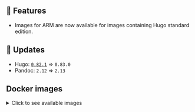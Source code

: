 ## :tada: Features

* Images for ARM are now available for images containing Hugo standard edition.


## :heartbeat: Updates

* Hugo: [`0.82.1`](https://github.com/klakegg/docker-hugo/releases/tag/0.82.1) => `0.83.0`
* Pandoc: `2.12` => `2.13`


## Docker images

<details>
<summary>Click to see available images</summary>

This release is available from Docker Hub as project `klakegg/hugo` with the following tags:

| Alias tags                   | Version specific tags                      |
| ---------------------------- | ------------------------------------------ |
| `busybox`, `latest`          | `0.83.0-busybox`, `0.83.0`                     |
| `busybox-ci`, `ci`           | `0.83.0-busybox-ci`, `0.83.0-ci`               |
| `busybox-onbuild`, `onbuild` | `0.83.0-busybox-onbuild`, `0.83.0-onbuild`     |
| `alpine`                     | `0.83.0-alpine`                              |
| `alpine-ci`                  | `0.83.0-alpine-ci`                           |
| `alpine-onbuild`             | `0.83.0-alpine-onbuild`                      |
| `asciidoctor`                | `0.83.0-asciidoctor`                         |
| `asciidoctor-ci`             | `0.83.0-asciidoctor-ci`                      |
| `asciidoctor-onbuild`        | `0.83.0-asciidoctor-onbuild`                 |
| `pandoc`                     | `0.83.0-pandoc`                              |
| `pandoc-ci`                  | `0.83.0-pandoc-ci`                           |
| `pandoc-onbuild`             | `0.83.0-pandoc-onbuild`                      |
| `ext-alpine`                 | `0.83.0-ext-alpine`                          |
| `ext-alpine-ci`              | `0.83.0-ext-alpine-ci`                       |
| `ext-alpine-onbuild`         | `0.83.0-ext-alpine-onbuild`                  |
| `ext-asciidoctor`            | `0.83.0-ext-asciidoctor`                     |
| `ext-asciidoctor-ci`         | `0.83.0-ext-asciidoctor-ci`                  |
| `ext-asciidoctor-onbuild`    | `0.83.0-ext-asciidoctor-onbuild`             |
| `ext-pandoc`                 | `0.83.0-ext-pandoc`                          |
| `ext-pandoc-ci`              | `0.83.0-ext-pandoc-ci`                       |
| `ext-pandoc-onbuild`         | `0.83.0-ext-pandoc-onbuild`                  |
| `debian`                     | `0.83.0-debian`                              |
| `debian-ci`                  | `0.83.0-debian-ci`                           |
| `debian-onbuild`             | `0.83.0-debian-onbuild`                      |
| `ext-debian`, `ext`, `latest-ext` | `0.83.0-ext-debian`, `0.83.0-ext`         |
| `ext-debian-ci`, `ext-ci`    | `0.83.0-ext-debian-ci`, `0.83.0-ext-ci`        |
| `ext-debian-onbuild`, `ext-onbuild` | `0.83.0-ext-debian-onbuild`, `0.83.0-ext-onbuild` |
| `ubuntu`                     | `0.83.0-ubuntu`                            |
| `ubuntu-ci`                  | `0.83.0-ubuntu-ci`                         |
| `ubuntu-onbuild`             | `0.83.0-ubuntu-onbuild`                    |
| `ext-ubuntu`                 | `0.83.0-ext-ubuntu`                        |
| `ext-ubuntu-ci`              | `0.83.0-ext-ubuntu-ci`                     |
| `ext-ubuntu-onbuild`         | `0.83.0-ext-ubuntu-onbuild`                |
</details>